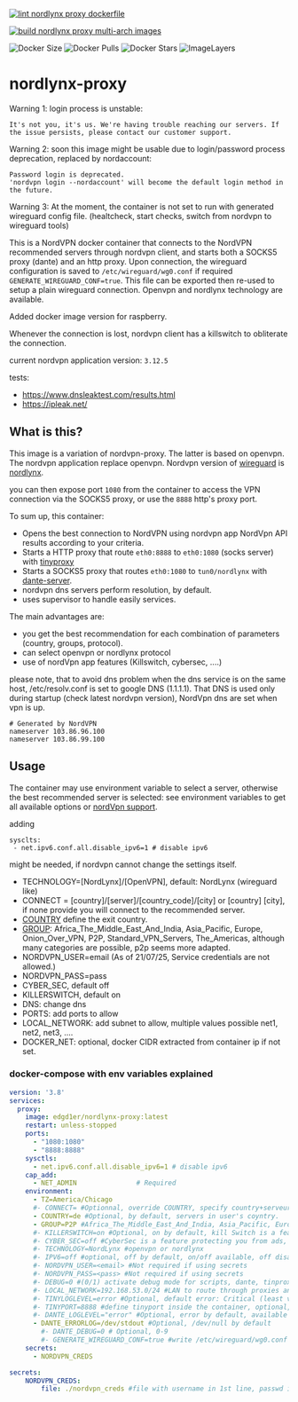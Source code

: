 [![lint nordlynx proxy dockerfile](https://github.com/edgd1er/nordlynx-proxy/actions/workflows/lint.yml/badge.svg?branch=main)](https://github.com/edgd1er/nordvpn-proxy/actions/workflows/lint.yml)

[![build nordlynx proxy multi-arch images](https://github.com/edgd1er/nordlynx-proxy/actions/workflows/buildPush.yml/badge.svg?branch=main)](https://github.com/edgd1er/nordvpn-proxy/actions/workflows/buildPush.yml)

![Docker Size](https://badgen.net/docker/size/edgd1er/nordlynx-proxy?icon=docker&label=Size)
![Docker Pulls](https://badgen.net/docker/pulls/edgd1er/nordlynx-proxy?icon=docker&label=Pulls)
![Docker Stars](https://badgen.net/docker/stars/edgd1er/nordlynx-proxy?icon=docker&label=Stars)
![ImageLayers](https://badgen.net/docker/layers/edgd1er/nordlynx-proxy?icon=docker&label=Layers)

# nordlynx-proxy

Warning 1: login process is unstable: 
```
It's not you, it's us. We're having trouble reaching our servers. If the issue persists, please contact our customer support.
```

Warning 2: soon this image might be usable due to login/password process deprecation, replaced by nordaccount: 
```
Password login is deprecated.
'nordvpn login --nordaccount' will become the default login method in the future.
```

Warning 3: At the moment, the container is not set to run with generated wireguard config file. (healtcheck, start checks, switch from nordvpn to wireguard tools) 


This is a NordVPN docker container that connects to the NordVPN recommended servers through nordvpn client, and starts both a SOCKS5 proxy (dante) and an http proxy. Upon connection, the wireguard configuration is saved to `/etc/wireguard/wg0.conf` if required `GENERATE_WIREGUARD_CONF=true`. This file can be exported then re-used to setup a plain wireguard connection. 
Openvpn and nordlynx technology are available.

Added docker image version for raspberry.  

Whenever the connection is lost, nordvpn client has a killswitch to obliterate the connection.

current nordvpn application version: `3.12.5`

tests:
* https://www.dnsleaktest.com/results.html
* https://ipleak.net/

## What is this?

This image is a variation of nordvpn-proxy. The latter is based on openvpn. 
The nordvpn application replace openvpn. Nordvpn version of [wireguard](https://nordvpn.com/blog/wireguard-simplicity-efficiency/) is [nordlynx](https://nordvpn.com/blog/nordlynx-protocol-wireguard/).

you can then expose port `1080` from the container to access the VPN connection via the SOCKS5 proxy, or use the `8888` http's proxy port.

To sum up, this container:
* Opens the best connection to NordVPN using nordvpn app NordVpn API results according to your criteria.
* Starts a HTTP proxy that route `eth0:8888` to `eth0:1080` (socks server) with [tinyproxy](https://tinyproxy.github.io/)
* Starts a SOCKS5 proxy that routes `eth0:1080` to `tun0/nordlynx` with [dante-server](https://www.inet.no/dante/).
* nordvpn dns servers perform resolution, by default.
* uses supervisor to handle easily services.

The main advantages are:
- you get the best recommendation for each combination of parameters (country, groups, protocol).
- can select openvpn or nordlynx protocol
- use of nordVpn app features (Killswitch, cybersec, ....)


please note, that to avoid dns problem when the dns service is on the same host, /etc/resolv.conf is set to google DNS (1.1.1.1).
That DNS is used only during startup (check latest nordvpn version), NordVpn dns are set when vpn is up.
```
# Generated by NordVPN
nameserver 103.86.96.100
nameserver 103.86.99.100
```


## Usage

The container may use environment variable to select a server, otherwise the best recommended server is selected:
see environment variables to get all available options or [nordVpn support](https://support.nordvpn.com/Connectivity/Linux/1325531132/Installing-and-using-NordVPN-on-Debian-Ubuntu-Raspberry-Pi-Elementary-OS-and-Linux-Mint.htm#Settings).

adding 
``` docker
sysclts:
 - net.ipv6.conf.all.disable_ipv6=1 # disable ipv6
 ```
  might be needed, if nordvpn cannot change the settings itself.

* TECHNOLOGY=[NordLynx]/[OpenVPN], default: NordLynx (wireguard like)
* CONNECT = [country]/[server]/[country_code]/[city] or [country] [city], if none provide you will connect to the recommended server.
* [COUNTRY](https://api.nordvpn.com/v1/servers/countries) define the exit country.
* [GROUP](https://api.nordvpn.com/v1/servers/groups): Africa_The_Middle_East_And_India, Asia_Pacific, Europe, Onion_Over_VPN, P2P, Standard_VPN_Servers, The_Americas, although many categories are possible, p2p seems more adapted.
* NORDVPN_USER=email (As of 21/07/25, Service credentials are not allowed.)
* NORDVPN_PASS=pass 
* CYBER_SEC, default off
* KILLERSWITCH, default on
* DNS: change dns
* PORTS: add ports to allow
* LOCAL_NETWORK: add subnet to allow, multiple values possible net1, net2, net3, ....
* DOCKER_NET: optional, docker CIDR extracted from container ip if not set. 

### docker-compose with env variables explained

```yaml
version: '3.8'
services:
  proxy:
    image: edgd1er/nordlynx-proxy:latest
    restart: unless-stopped
    ports:
      - "1080:1080"
      - "8888:8888"
    sysctls:
      - net.ipv6.conf.all.disable_ipv6=1 # disable ipv6
    cap_add:
      - NET_ADMIN               # Required
    environment:
      - TZ=America/Chicago
      #- CONNECT= #Optionnal, override COUNTRY, specify country+serveur number like uk715
      - COUNTRY=de #Optional, by default, servers in user's coyntry.
      - GROUP=P2P #Africa_The_Middle_East_And_India, Asia_Pacific, Europe, Onion_Over_VPN, P2P, Standard_VPN_Servers, The_Americas
      #- KILLERSWITCH=on #Optional, on by default, kill Switch is a feature helping you prevent unprotected access to the internet when your traffic doesn't go through a NordVPN server.
      #- CYBER_SEC=off #CyberSec is a feature protecting you from ads, unsafe connections, and malicious sites
      #- TECHNOLOGY=NordLynx #openvpn or nordlynx
      #- IPV6=off #optional, off by default, on/off available, off disable IPV6 in nordvpn app
      #- NORDVPN_USER=<email> #Not required if using secrets
      #- NORDVPN_PASS=<pass> #Not required if using secrets
      #- DEBUG=0 #(0/1) activate debug mode for scripts, dante, tinproxy
      #- LOCAL_NETWORK=192.168.53.0/24 #LAN to route through proxies and vpn.
      #- TINYLOGLEVEL=error #Optional, default error: Critical (least verbose), Error, Warning, Notice, Connect (to log connections without Info's noise), Info
      #- TINYPORT=8888 #define tinyport inside the container, optional, 8888 by default,
      #- DANTE_LOGLEVEL="error" #Optional, error by default, available values: connect disconnect error data
      - DANTE_ERRORLOG=/dev/stdout #Optional, /dev/null by default
        #- DANTE_DEBUG=0 # Optional, 0-9
        #- GENERATE_WIREGUARD_CONF=true #write /etc/wireguard/wg0.conf if true
    secrets:
      - NORDVPN_CREDS

secrets:
    NORDVPN_CREDS:
        file: ./nordvpn_creds #file with username in 1st line, passwd in 2nd line.
```


